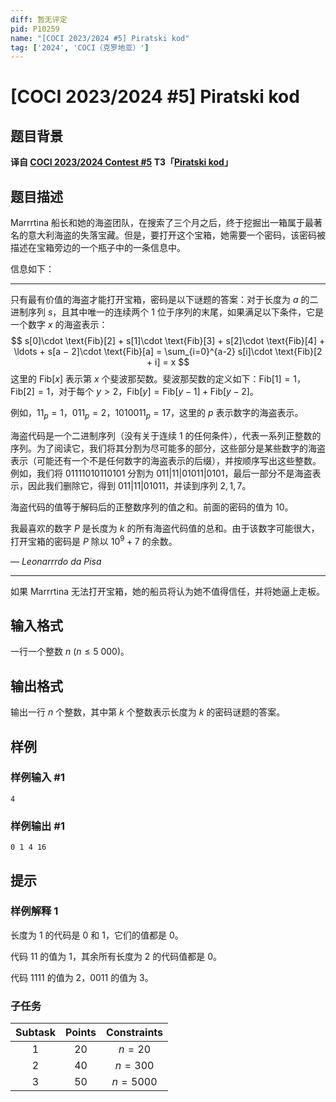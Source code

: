 ```yaml
---
diff: 暂无评定
pid: P10259
name: "[COCI 2023/2024 #5] Piratski kod"
tag: ['2024', 'COCI（克罗地亚）']
---
```

# [COCI 2023/2024 #5] Piratski kod
## 题目背景

**译自 [COCI 2023/2024 Contest #5](https://hsin.hr/coci/archive/2023_2024) T3「[Piratski kod](https://hsin.hr/coci/archive/2023_2024/contest5_tasks.pdf)」**
## 题目描述

Marrrtina 船长和她的海盗团队，在搜索了三个月之后，终于挖掘出一箱属于最著名的意大利海盗的失落宝藏。但是，要打开这个宝箱，她需要一个密码，该密码被描述在宝箱旁边的一个瓶子中的一条信息中。

信息如下：

---

只有最有价值的海盗才能打开宝箱，密码是以下谜题的答案：对于长度为 $a$ 的二进制序列 $s$，且其中唯一的连续两个 $1$ 位于序列的末尾，如果满足以下条件，它是一个数字 $x$​ 的海盗表示：
$$
s[0]\cdot \text{Fib}[2] + s[1]\cdot \text{Fib}[3] + s[2]\cdot \text{Fib}[4] + \ldots + s[a − 2]\cdot \text{Fib}[a] = \sum_{i=0}^{a-2} s[i]\cdot \text{Fib}[2 + i] = x
$$
这里的 $\text{Fib}[x]$ 表示第 $x$ 个斐波那契数。斐波那契数的定义如下：$\text{Fib}[1] = 1$，$\text{Fib}[2] = 1$，对于每个 $y > 2$，$\text{Fib}[y] = \text{Fib}[y − 1] + \text{Fib}[y − 2]$。

例如，$11_p = 1$，$011_p = 2$，$1010011_p = 17$，这里的 $p$ 表示数字的海盗表示。

海盗代码是一个二进制序列（没有关于连续 $1$ 的任何条件），代表一系列正整数的序列。为了阅读它，我们将其分割为尽可能多的部分，这些部分是某些数字的海盗表示（可能还有一个不是任何数字的海盗表示的后缀），并按顺序写出这些整数。例如，我们将 $01111010110101$ 分割为 $011|11|01011|0101$，最后一部分不是海盗表示，因此我们删除它，得到 $011|11|01011$，并读到序列 $2,1,7$。

海盗代码的值等于解码后的正整数序列的值之和。前面的密码的值为 $10$。

我最喜欢的数字 $P$ 是长度为 $k$ 的所有海盗代码值的总和。由于该数字可能很大，打开宝箱的密码是 $P$ 除以 $10^9 + 7$ 的余数。

— *Leonarrrdo da Pisa*

---

如果 Marrrtina 无法打开宝箱，她的船员将认为她不值得信任，并将她逼上走板。
## 输入格式

一行一个整数 $n\ (n\le 5\ 000)$。
## 输出格式

输出一行 $n$ 个整数，其中第 $k$ 个整数表示长度为 $k$ 的密码谜题的答案。
## 样例

### 样例输入 #1
```
4

```
### 样例输出 #1
```
0 1 4 16

```
## 提示

### 样例解释 1

长度为 $1$ 的代码是 $0$ 和 $1$，它们的值都是 $0$。

代码 $11$ 的值为 $1$，其余所有长度为 $2$ 的代码值都是 $0$。

代码 $1111$ 的值为 $2$，$0011$ 的值为 $3$。

### 子任务

| Subtask | Points | Constraints |
| :--: | :--: | :--: |
| 1 | 20 | $n=20$ |
| 2 | 40 | $n=300$ |
| 3 | 50 | $n=5000$ |

